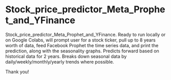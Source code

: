 # Stock_price_predictor_Meta_Prophet_and_YFinance
Stock_price_predictor_Meta_Prophet_and_YFinance. Ready to run locally or on Google Colabs, will prompt user for a stock ticker, pull up to 8 years worth of data, feed Facebook Prophet the time series data, and print the prediction, along with the seasonality graphs. Predicts forward based on historical data for 2 years. Breaks down seasonal data by daily/weekly/monthly/yearly trends where possible.

Thank you!
